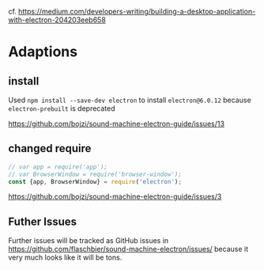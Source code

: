 cf. https://medium.com/developers-writing/building-a-desktop-application-with-electron-204203eeb658


# Adaptions

## install

Used `npm install --save-dev electron` to install `electron@6.0.12` because `electron-prebuilt` is deprecated

https://github.com/bojzi/sound-machine-electron-guide/issues/13

## changed require

```javascript
// var app = require('app');
// var BrowserWindow = require('browser-window');
const {app, BrowserWindow} = require('electron');
```

https://github.com/bojzi/sound-machine-electron-guide/issues/3

## Futher Issues

Further issues will be tracked as GitHub issues in https://github.com/flaschbier/sound-machine-electron/issues/ because it very much looks like it will be tons.
